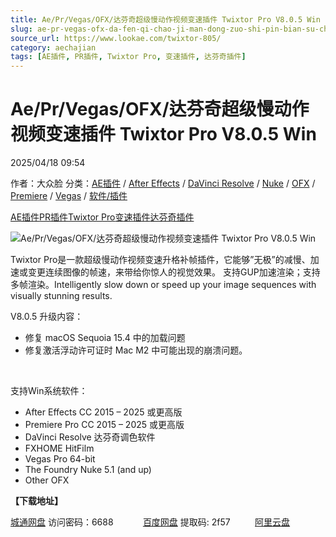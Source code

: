 ```yaml
---
title: Ae/Pr/Vegas/OFX/达芬奇超级慢动作视频变速插件 Twixtor Pro V8.0.5 Win
slug: ae-pr-vegas-ofx-da-fen-qi-chao-ji-man-dong-zuo-shi-pin-bian-su-cha-jian-twixtor-pro-v8-0-5-win
source_url: https://www.lookae.com/twixtor-805/
category: aechajian
tags: [AE插件, PR插件, Twixtor Pro, 变速插件, 达芬奇插件]
---
```

# Ae/Pr/Vegas/OFX/达芬奇超级慢动作视频变速插件 Twixtor Pro V8.0.5 Win

2025/04/18 09:54

作者：大众脸
分类：[AE插件](https://www.lookae.com/after-effects/aechajian/) / [After Effects](https://www.lookae.com/after-effects/) / [DaVinci Resolve](https://www.lookae.com/qitarjcj/resolvezy/) / [Nuke](https://www.lookae.com/qitarjcj/nukezy/) / [OFX](https://www.lookae.com/qitarjcj/ofxzy/) / [Premiere](https://www.lookae.com/qitarjcj/premierezy/) / [Vegas](https://www.lookae.com/qitarjcj/vegaszy/) / [软件/插件](https://www.lookae.com/qitarjcj/)

[AE插件](https://www.lookae.com/tag/ae%e6%8f%92%e4%bb%b6/)[PR插件](https://www.lookae.com/tag/pr%e6%8f%92%e4%bb%b6/)[Twixtor Pro](https://www.lookae.com/tag/twixtor-pro/)[变速插件](https://www.lookae.com/tag/%e5%8f%98%e9%80%9f%e6%8f%92%e4%bb%b6/)[达芬奇插件](https://www.lookae.com/tag/%e8%be%be%e8%8a%ac%e5%a5%87%e6%8f%92%e4%bb%b6/)

![Ae/Pr/Vegas/OFX/达芬奇超级慢动作视频变速插件 Twixtor Pro V8.0.5 Win](https://www.lookae.com/wp-content/uploads/2017/08/Twixtor6.jpg "Ae/Pr/Vegas/OFX/达芬奇超级慢动作视频变速插件 Twixtor Pro V8.0.5 Win-LookAE.com")

Twixtor Pro是一款超级慢动作视频变速升格补帧插件，它能够”无极”的减慢、加速或变更连续图像的帧速，来带给你惊人的视觉效果。 支持GUP加速渲染；支持多帧渲染。Intelligently slow down or speed up your image sequences with visually stunning results.

V8.0.5 升级内容：

* 修复 macOS Sequoia 15.4 中的加载问题
* 修复激活浮动许可证时 Mac M2 中可能出现的崩溃问题。

[﻿﻿﻿](https://cloud.video.taobao.com//play/u/705956171/p/1/e/6/t/1/408709105329.mp4)

支持Win系统软件：

* After Effects CC 2015 – 2025 或更高版
* Premiere Pro CC 2015 – 2025 或更高版
* DaVinci Resolve 达芬奇调色软件
* FXHOME HitFilm
* Vegas Pro 64-bit
* The Foundry Nuke 5.1 (and up)
* Other OFX

**【下载地址】**

[城通网盘](https://url70.ctfile.com/f/2827370-1499114711-f6dc72?p=4431) 访问密码：6688            [百度网盘](https://pan.baidu.com/s/1-CRKJfTFottPvJReAIVDjA?pwd=2f57) 提取码: 2f57          [阿里云盘](https://www.alipan.com/s/AyssKjxbhnW)
